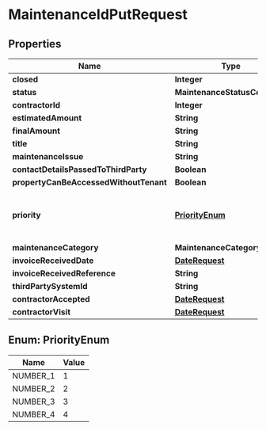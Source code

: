 

# MaintenanceIdPutRequest


## Properties

| Name | Type | Description | Notes |
|------------ | ------------- | ------------- | -------------|
|**closed** | **Integer** |  |  [optional] |
|**status** | **MaintenanceStatusConfig** |  |  [optional] |
|**contractorId** | **Integer** |  |  [optional] |
|**estimatedAmount** | **String** |  |  [optional] |
|**finalAmount** | **String** |  |  [optional] |
|**title** | **String** |  |  [optional] |
|**maintenanceIssue** | **String** |  |  [optional] |
|**contactDetailsPassedToThirdParty** | **Boolean** |  |  [optional] |
|**propertyCanBeAccessedWithoutTenant** | **Boolean** |  |  [optional] |
|**priority** | [**PriorityEnum**](#PriorityEnum) | 1 &#x3D; Low, 2 &#x3D; Medium, 3 &#x3D; High, 4 &#x3D; Emergency |  [optional] |
|**maintenanceCategory** | **MaintenanceCategoryConfig** |  |  [optional] |
|**invoiceReceivedDate** | [**DateRequest**](DateRequest.md) |  |  [optional] |
|**invoiceReceivedReference** | **String** |  |  [optional] |
|**thirdPartySystemId** | **String** |  |  [optional] |
|**contractorAccepted** | [**DateRequest**](DateRequest.md) |  |  [optional] |
|**contractorVisit** | [**DateRequest**](DateRequest.md) |  |  [optional] |



## Enum: PriorityEnum

| Name | Value |
|---- | -----|
| NUMBER_1 | 1 |
| NUMBER_2 | 2 |
| NUMBER_3 | 3 |
| NUMBER_4 | 4 |



